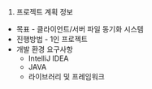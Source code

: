 1. 프로젝트 계획 정보
* 목표 - 클라이언트/서버 파일 동기화 시스템
* 진행방법 - 1인 프로젝트
* 개발 환경 요구사항
    * IntelliJ IDEA
    * JAVA
    * 라이브러리 및 프레임워크
